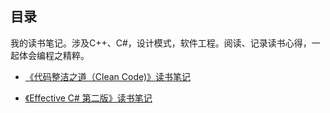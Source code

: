 
## 目录
我的读书笔记。涉及C++、C#，设计模式，软件工程。阅读、记录读书心得，一起体会编程之精粹。

- [《代码整洁之道（Clean Code)》读书笔记](https://github.com/QianMo/Reading-Notes/tree/master/%E3%80%8A%E4%BB%A3%E7%A0%81%E6%95%B4%E6%B4%81%E4%B9%8B%E9%81%93%E3%80%8B%E8%AF%BB%E4%B9%A6%E7%AC%94%E8%AE%B0)

- [《Effective C# 第二版》读书笔记](https://github.com/QianMo/Reading-Notes/tree/master/%E3%80%8AEffective%20C%23%20%E7%AC%AC%E4%BA%8C%E7%89%88%E3%80%8B%E8%AF%BB%E4%B9%A6%E7%AC%94%E8%AE%B0)

